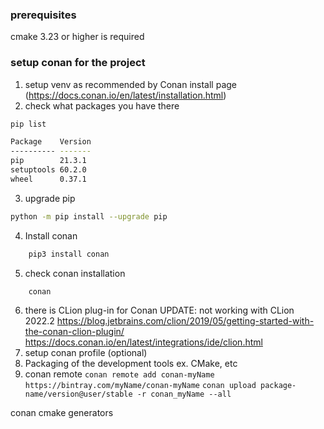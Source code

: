 ### prerequisites
cmake 3.23 or higher is required

### setup conan for the project
1. setup venv as recommended by Conan install page (https://docs.conan.io/en/latest/installation.html)
2. check what packages you have there
```bash
pip list

Package    Version
---------- -------
pip        21.3.1
setuptools 60.2.0
wheel      0.37.1
```
3. upgrade pip
```bash
python -m pip install --upgrade pip
```
4. Install conan
```bash
    pip3 install conan
```
5. check conan installation
```bash
    conan
```

6. there is CLion plug-in for Conan
UPDATE: not working with CLion 2022.2
https://blog.jetbrains.com/clion/2019/05/getting-started-with-the-conan-clion-plugin/
https://docs.conan.io/en/latest/integrations/ide/clion.html
7. setup conan profile (optional)
8. Packaging of the development tools
 ex. CMake, etc
9. conan remote
`conan remote add conan-myName https://bintray.com/myName/conan-myName`
`conan upload package-name/version@user/stable -r conan_myName --all`

conan cmake generators